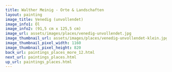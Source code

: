 ```yaml
---
title: Walther Meinig - Orte & Landschaften
layout: painting
image_title: Venedig (unvollendet)
image_info1: Öl
image_info2: (91,5 cm x 125,5 cm)
image_url: assets/images/places/venedig-unvollendet.jpg
image_thumbnail_url: assets/images/places/venedig-unvollendet-klein.jpg
image_thumbnail_pixel_width: 1160
image_thumbnail_pixel_height: 820
back_url: paintings_places_more_12.html
next_url: paintings_places.html
up_url: paintings_places.html
---
```



